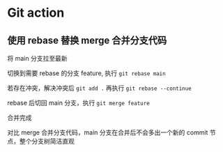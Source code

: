 # Git action

## 使用 rebase 替换 merge 合并分支代码

将 main 分支拉至最新

切换到需要 rebase 的分支 feature, 执行 `git rebase main`

若存在冲突，解决冲突后 `git add .` 再执行 `git rebase --continue`

rebase 后切回 main 分支，执行 `git merge feature`

合并完成

对比 merge 合并分支代码，main 分支在合并后不会多出一个新的 commit 节点，整个分支树简洁直观
